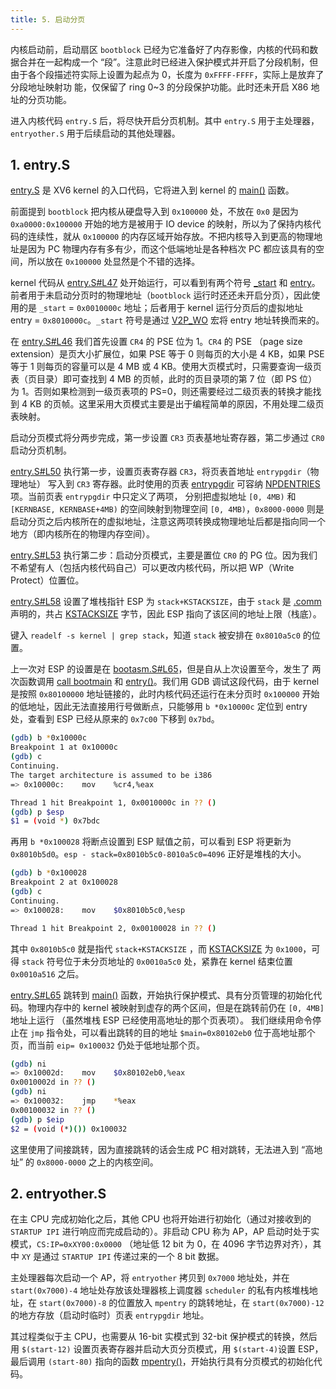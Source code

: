 ```yaml
---
title: 5. 启动分页
---
```


内核启动前，启动扇区 `bootblock` 已经为它准备好了内存影像，内核的代码和数据合并在一起构成一个 “段”。注意此时已经进入保护模式并开启了分段机制，但由于各个段描述符实际上设置为起点为 0，长度为 `0xFFFF-FFFF`，实际上是放弃了分段地址映射功 能，仅保留了 ring 0~3 的分段保护功能。此时还未开启 X86 地址的分页功能。 

进入内核代码 `entry.S` 后，将尽快开启分页机制。其中 `entry.S` 用于主处理器，`entryother.S` 用于后续启动的其他处理器。

## 1. entry.S

[entry.S](https://github.com/professordeng/xv6-expansion/blob/master/entry.S) 是 XV6 kernel 的入口代码，它将进入到 kernel 的 [main()](https://github.com/professordeng/xv6-expansion/blob/master/main.c#L14) 函数。

前面提到 `bootblock` 把内核从硬盘导入到 `0x100000` 处，不放在 `0x0` 是因为 `0xa0000:0x100000` 开始的地方是被用于 IO device 的映射，所以为了保持内核代码的连续性，就从 `0x100000` 的内存区域开始存放。不把内核导入到更高的物理地址是因为 PC 物理内存有多有少，而这个低端地址是各种档次 PC 都应该具有的空间，所以放在 `0x100000` 处显然是个不错的选择。

kernel 代码从 [entry.S#L47](https://github.com/professordeng/xv6-expansion/blob/master/entry.S#L47) 处开始运行，可以看到有两个符号 [_start](https://github.com/professordeng/xv6-expansion/blob/master/entry.S#L40) 和 [entry](https://github.com/professordeng/xv6-expansion/blob/master/entry.S#L44)。前者用于未启动分页时的物理地址（`bootblock` 运行时还还未开启分页），因此使用的是 `_start` = `0x0010000c` 地址；后者用于 kernel 运行分页后的虚拟地址 entry = `0x8010000c`。`_start` 符号是通过 [V2P_WO](https://github.com/professordeng/xv6-expansion/blob/master/memlayout.h#L14) 宏将 entry 地址转换而来的。 

在 [entry.S#L46](https://github.com/professordeng/xv6-expansion/blob/master/entry.S#L46) 我们首先设置 `CR4` 的 PSE 位为 1。`CR4` 的 PSE （page size extension）是页大小扩展位，如果 PSE 等于 0 则每页的大小是 4 KB，如果 PSE 等于 1 则每页的容量可以是 4 MB 或 4 KB。使用大页模式时，只需要查询一级页表（页目录）即可查找到 4 MB 的页帧，此时的页目录项的第 7 位（即 PS 位）为 1。否则如果检测到一级页表项的 PS=0，则还需要经过二级页表的转换才能找到 4 KB 的页帧。这里采用大页模式主要是出于编程简单的原因，不用处理二级页表映射。 

启动分页模式将分两步完成，第一步设置 `CR3` 页表基地址寄存器，第二步通过 `CR0` 启动分页机制。

[entry.S#L50](https://github.com/professordeng/xv6-expansion/blob/master/entry.S#L50) 执行第一步，设置页表寄存器 `CR3`，将页表首地址 `entrypgdir`（物理地址） 写入到 `CR3` 寄存器。此时使用的页表 [entrypgdir](https://github.com/professordeng/xv6-expansion/blob/master/main.c#L103) 可容纳 [NPDENTRIES](https://github.com/professordeng/xv6-expansion/blob/master/mmu.h#L83) 项。当前页表 `entrypgdir` 中只定义了两项， 分别把虚拟地址 `[0, 4MB)` 和 `[KERNBASE, KERNBASE+4MB)` 的空间映射到物理空间 `[0, 4MB)`，`0x8000-0000` 则是启动分页之后内核所在的虚拟地址，注意这两项转换成物理地址后都是指向同一个地方（即内核所在的物理内存空间）。 

[entry.S#L53](https://github.com/professordeng/xv6-expansion/blob/master/entry.S#L53) 执行第二步：启动分页模式，主要是置位 `CR0` 的 PG 位。因为我们不希望有人（包括内核代码自己）可以更改内核代码，所以把 WP（Write Protect）位置位。

[entry.S#L58](https://github.com/professordeng/xv6-expansion/blob/master/entry.S#L58) 设置了堆栈指针 ESP 为 `stack+KSTACKSIZE`，由于 `stack` 是 [.comm](https://github.com/professordeng/xv6-expansion/blob/master/entry.S#L68) 声明的，共占 [KSTACKSIZE](https://github.com/professordeng/xv6-expansion/blob/master/param.h#L2) 字节，因此 ESP 指向了该区间的地址上限（栈底）。

键入 `readelf -s kernel | grep stack`，知道 `stack` 被安排在 `0x8010a5c0` 的位置。

上一次对 ESP 的设置是在 [bootasm.S#L65](https://github.com/professordeng/xv6-expansion/blob/master/bootasm.S#L65)，但是自从上次设置至今，发生了 两次函数调用 [call bootmain](https://github.com/professordeng/xv6-expansion/blob/master/bootasm.S#L66) 和 [entry()](https://github.com/professordeng/xv6-expansion/blob/master/bootmain.c#L47)。我们用 GDB 调试这段代码，由于 kernel 是按照 `0x80100000` 地址链接的，此时内核代码还运行在未分页时 `0x100000` 开始的低地址，因此无法直接用行号做断点，只能够用 `b *0x10000c` 定位到 entry 处，查看到 ESP 已经从原来的 `0x7c00` 下移到 `0x7bd`。

```bash
(gdb) b *0x10000c
Breakpoint 1 at 0x10000c
(gdb) c
Continuing.
The target architecture is assumed to be i386
=> 0x10000c:	mov    %cr4,%eax

Thread 1 hit Breakpoint 1, 0x0010000c in ?? ()
(gdb) p $esp
$1 = (void *) 0x7bdc
```

再用 `b *0x100028` 将断点设置到 ESP 赋值之前，可以看到 ESP 将更新为 `0x8010b5d0`。`esp - stack=0x8010b5c0-8010a5c0=4096` 正好是堆栈的大小。 

```bash
(gdb) b *0x100028
Breakpoint 2 at 0x100028
(gdb) c
Continuing.
=> 0x100028:	mov    $0x8010b5c0,%esp

Thread 1 hit Breakpoint 2, 0x00100028 in ?? ()
```

其中 `0x8010b5c0` 就是指代  `stack+KSTACKSIZE` ，而 [KSTACKSIZE](https://github.com/professordeng/xv6-expansion/blob/master/param.h#L2) 为 `0x1000`，可得 `stack` 符号位于未分页地址的 `0x0010a5c0` 处，紧靠在 kernel 结束位置 `0x0010a516` 之后。

[entry.S#L65](https://github.com/professordeng/xv6-expansion/blob/master/entry.S#L65) 跳转到 [main()](https://github.com/professordeng/xv6-expansion/blob/master/main.c#L18)  函数，开始执行保护模式、具有分页管理的初始化代码。物理内存中的 kernel 被映射到虚存的两个区间，但是在跳转前仍在 `[0, 4MB]` 地址上运行 （虽然堆栈 ESP 已经使用高地址的那个页表项）。 我们继续用命令停止在 `jmp` 指令处，可以看出跳转的目的地址 `$main=0x80102eb0` 位于高地址那个页，而当前 `eip= 0x100032` 仍处于低地址那个页。 

```bash
(gdb) ni
=> 0x10002d:	mov    $0x80102eb0,%eax
0x0010002d in ?? ()
(gdb) ni
=> 0x100032:	jmp    *%eax
0x00100032 in ?? ()
(gdb) p $eip
$2 = (void (*)()) 0x100032
```

这里使用了间接跳转，因为直接跳转的话会生成 PC 相对跳转，无法进入到 “高地址” 的 `0x8000-0000` 之上的内核空间。

## 2. entryother.S

在主 CPU 完成初始化之后，其他 CPU 也将开始进行初始化（通过对接收到的 `STARTUP IPI` 进行响应而完成启动的）。非启动 CPU 称为 AP，AP 启动时处于实模式，`CS:IP=0xXY00:0x0000` （地址低 12 bit 为 0，在 4096 字节边界对齐），其中 `XY` 是通过 `STARTUP IPI` 传递过来的一个 8 bit 数据。 

主处理器每次启动一个 AP，将 `entryother` 拷贝到 `0x7000` 地址处，并在 `start(0x7000)-4` 地址处存放该处理器核上调度器 `scheduler` 的私有内核堆栈地址，在 `start(0x7000)-8` 的位置放入 `mpentry` 的跳转地址，在 `start(0x7000)-12` 的地方存放（启动时临时）页表 `entrypgdir` 地址。 

其过程类似于主 CPU，也需要从 16-bit 实模式到 32-bit 保护模式的转换，然后用 `$(start-12)` 设置页表寄存器并启动大页分页模式，用 `$(start-4)`设置 ESP，最后调用 `(start-80)` 指向的函数 [mpentry()](https://github.com/professordeng/xv6-expansion/blob/master/entryother.S#L72)，开始执行具有分页模式的初始化代码。

